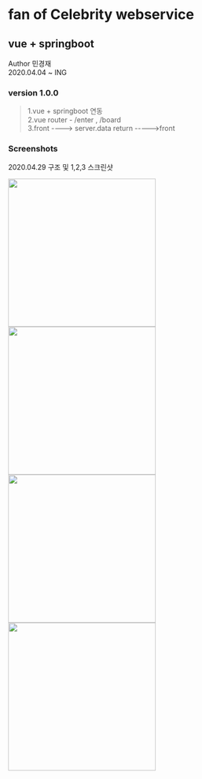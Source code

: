 fan of Celebrity webservice
============ 
vue + springboot
- 
Author 민경재 <br>
2020.04.04 ~ ING <br>

### version 1.0.0
>1.vue + springboot 연동<br>
>2.vue router - /enter , /board<br>
>3.front ----> server.data return ----->front<br>

### Screenshots
2020.04.29 구조 및 1,2,3 스크린샷 <br>
<div>
    <img width ="300" src = "https://user-images.githubusercontent.com/43604493/80437213-feda0c00-893b-11ea-8085-17004f8fd2e8.JPG">
    <img width ="300" src = "https://user-images.githubusercontent.com/43604493/80437214-ff72a280-893b-11ea-96f0-9a2a3dbce99b.JPG">
</div>
<div>
    <img width ="300" src = "https://user-images.githubusercontent.com/43604493/80437111-bb7f9d80-893b-11ea-8a69-a0b53772e4ca.JPG">
    <img width ="300" src = "https://user-images.githubusercontent.com/43604493/80437113-bcb0ca80-893b-11ea-932e-fabff2ea0c47.JPG">
</div>

